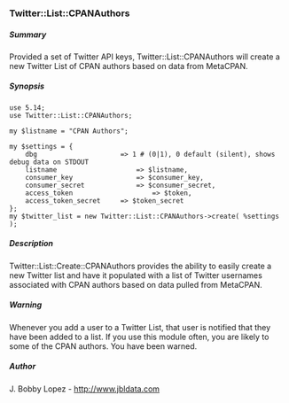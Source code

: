 ### Twitter::List::CPANAuthors

##### Summary

Provided a set of Twitter API keys, Twitter::List::CPANAuthors will create a new Twitter List of CPAN authors based on data from MetaCPAN.

##### Synopsis

```
use 5.14;
use Twitter::List::CPANAuthors;

my $listname = "CPAN Authors";

my $settings = {
	dbg						=> 1 # (0|1), 0 default (silent), shows debug data on STDOUT
	listname 					=> $listname, 
	consumer_key        		=> $consumer_key,
	consumer_secret     		=> $consumer_secret,
	access_token        			=> $token,
	access_token_secret 	=> $token_secret
};
my $twitter_list = new Twitter::List::CPANAuthors->create( %settings );
```

##### Description

Twitter::List::Create::CPANAuthors provides the ability to easily create a new Twitter list and have it populated with a list of Twitter usernames associated with CPAN authors based on data pulled from MetaCPAN.

##### Warning

Whenever you add a user to a Twitter List, that user is
notified that they have been added to a list.  If you use this module
often, you are likely to some of the CPAN authors.  You have been warned.

##### Author
J. Bobby Lopez - http://www.jbldata.com
